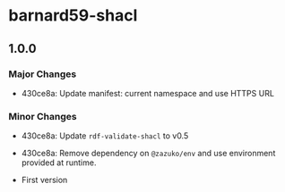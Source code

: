 # barnard59-shacl

## 1.0.0

### Major Changes

- 430ce8a: Update manifest: current namespace and use HTTPS URL

### Minor Changes

- 430ce8a: Update `rdf-validate-shacl` to v0.5
- 430ce8a: Remove dependency on `@zazuko/env` and use environment provided at runtime.

- First version
